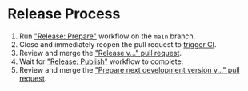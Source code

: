 # Release Process

1. Run ["Release: Prepare"][prepare] workflow on the `main` branch.
2. Close and immediately reopen the pull request to [trigger CI][reopen].
3. Review and merge the ["Release v..." pull request][pr-release].
4. Wait for ["Release: Publish"][publish] workflow to complete.
5. Review and merge the ["Prepare next development version v..." pull request][pr-next].

[prepare]: https://github.com/TWiStErRob/net.twisterrob.ghlint/actions/workflows/release-prepare.yml
[publish]: https://github.com/TWiStErRob/net.twisterrob.ghlint/actions/workflows/release-publish.yml
[reopen]: https://github.com/peter-evans/create-pull-request/blob/main/docs/concepts-guidelines.md#triggering-further-workflow-runs:~:text=Manually,reopen%20them.
[pr-release]: https://github.com/TWiStErRob/ghlint-test/pulls?q=is%3Apr+is%3Aopen+in%3Atitle+%22Release%22
[pr-next]: https://github.com/TWiStErRob/ghlint-test/pulls?q=is%3Apr+is%3Aopen+in%3Atitle+%22Prepare%20next%20development%20version%22
